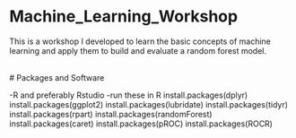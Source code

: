 # Machine_Learning_Workshop
This is a workshop I developed to learn the basic concepts of machine learning and apply them to build and evaluate a random forest model.

<br />
# Packages and Software

-R and preferably Rstudio
-run these in R
install.packages(dplyr)
install.packages(ggplot2)
install.packages(lubridate)
install.packages(tidyr)
install.packages(rpart)
install.packages(randomForest)
install.packages(caret)
install.packages(pROC)
install.packages(ROCR)
